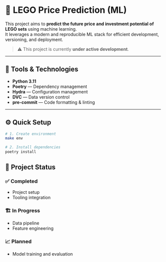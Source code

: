 # 🧱 LEGO Price Prediction (ML)

This project aims to **predict the future price and investment potential of LEGO sets** using machine learning.  
It leverages a modern and reproducible ML stack for efficient development, versioning, and deployment.

> ⚠️ This project is currently **under active development**.

---

## 🧰 Tools & Technologies

- **Python 3.11**  
- **Poetry** — Dependency management  
- **Hydra** — Configuration management  
- **DVC** — Data version control  
- **pre-commit** — Code formatting & linting  

---

## ⚙️ Quick Setup

```bash
# 1. Create environment
make env

# 2. Install dependencies
poetry install
```

## 🚧 Project Status

### ✅ Completed
- Project setup  
- Tooling integration  

### 🏗️ In Progress
- Data pipeline  
- Feature engineering  

### 📈 Planned
- Model training and evaluation

